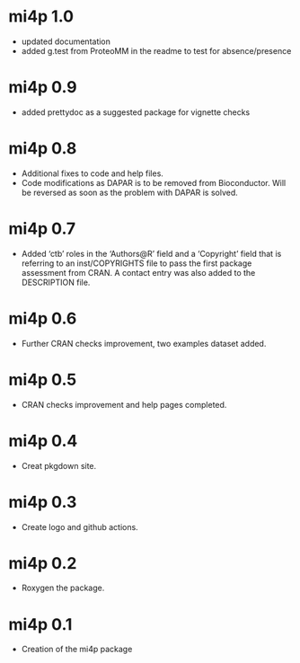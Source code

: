 # mi4p 1.0

* updated documentation
* added g.test from ProteoMM in the readme to test for absence/presence

# mi4p 0.9

* added prettydoc as a suggested package for vignette checks

# mi4p 0.8

* Additional fixes to code and help files.
* Code modifications as DAPAR is to be removed from Bioconductor. Will be reversed as soon as the problem with DAPAR is solved.

# mi4p 0.7

* Added ‘ctb’ roles in the ‘Authors@R’ field and a ‘Copyright’ field that is referring to an inst/COPYRIGHTS file to pass the first package assessment from CRAN. A contact entry was also added to the DESCRIPTION file.

# mi4p 0.6

* Further CRAN checks improvement, two examples dataset added. 

# mi4p 0.5

* CRAN checks improvement and help pages completed. 

# mi4p 0.4

* Creat pkgdown site.

# mi4p 0.3

* Create logo and github actions. 

# mi4p 0.2

* Roxygen the package. 

# mi4p 0.1

* Creation of the mi4p package 
